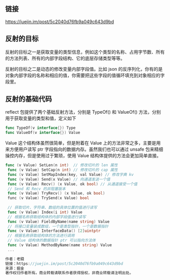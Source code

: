 ## 链接

https://juejin.im/post/5c2040d76fb9a049c643d9bd

## 反射的目标

反射的目标之一是获取变量的类型信息，例如这个类型的名称、占用字节数、所有的方法列表、所有的内部字段结构、它的底层存储类型等等。

反射的目标之二是动态的修改变量内部字段值。比如 json 的反序列化，你有的是对象内部字段的名称和相应的值，你需要把这些字段的值循环填充到对象相应的字段里。

## 反射的基础代码

reflect 包提供了两个基础反射方法，分别是 TypeOf() 和 ValueOf() 方法，分别用于获取变量的类型和值，定义如下

```go
func TypeOf(v interface{}) Type
func ValueOf(v interface{}) Value
```



Value 这个结构体虽然很简单，但是附着在 Value 上的方法非常之多，主要是用来方便用户读写 ptr 字段指向的数据内存。虽然我们也可以通过 unsafe 包来精细操控内存，但是使用过于繁琐，使用 Value 结构体提供的方法会更加简单直接。

```go
func (v Value) SetLen(n int)  // 修改切片的 len 属性
 func (v Value) SetCap(n int) // 修改切片的 cap 属性
 func (v Value) SetMapIndex(key, val Value) // 修改字典 kv
 func (v Value) Send(x Value) // 向通道发送一个值
 func (v Value) Recv() (x Value, ok bool) // 从通道接受一个值
 // Send 和 Recv 的非阻塞版本
 func (v Value) TryRecv() (x Value, ok bool)
 func (v Value) TrySend(x Value) bool
 
 // 获取切片、字符串、数组的具体位置的值进行读写
 func (v Value) Index(i int) Value
 // 根据名称获取结构体的内部字段值进行读写
 func (v Value) FieldByName(name string) Value
 // 将接口变量装成数组，一个是类型指针，一个是数据指针
 func (v Value) InterfaceData() [2]uintptr
 // 根据名称获取结构体的方法进行调用
 // Value 结构体的数据指针 ptr 可以指向方法体
 func (v Value) MethodByName(name string) Value
 ...

作者：老錢
链接：https://juejin.im/post/5c2040d76fb9a049c643d9bd
来源：掘金
著作权归作者所有。商业转载请联系作者获得授权，非商业转载请注明出处。
```

